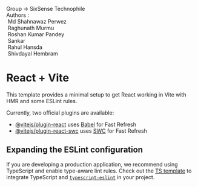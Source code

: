 Group ->   SixSense Technophile
<br>
Authors :<br>
 &nbsp;Md Shahnawaz Perwez<br>
 &nbsp;Raghunath Murmu<br>
 &nbsp;Roshan Kumar Pandey<br>
 &nbsp;Sankar <br>
 &nbsp;Rahul Hansda<br>
 &nbsp;Shivdayal Hembram<br>
# React + Vite

This template provides a minimal setup to get React working in Vite with HMR and some ESLint rules.

Currently, two official plugins are available:

- [@vitejs/plugin-react](https://github.com/vitejs/vite-plugin-react/blob/main/packages/plugin-react/README.md) uses [Babel](https://babeljs.io/) for Fast Refresh
- [@vitejs/plugin-react-swc](https://github.com/vitejs/vite-plugin-react-swc) uses [SWC](https://swc.rs/) for Fast Refresh

## Expanding the ESLint configuration

If you are developing a production application, we recommend using TypeScript and enable type-aware lint rules. Check out the [TS template](https://github.com/vitejs/vite/tree/main/packages/create-vite/template-react-ts) to integrate TypeScript and [`typescript-eslint`](https://typescript-eslint.io) in your project.

